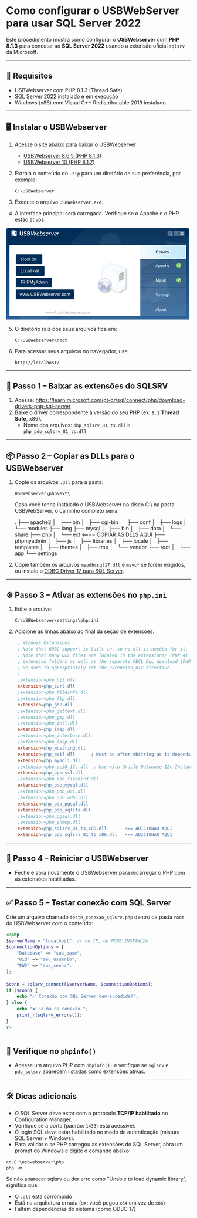# Como configurar o USBWebServer para usar SQL Server 2022

Este procedimento mostra como configurar o **USBWebserver** com **PHP 8.1.3** para conectar ao **SQL Server 2022** usando a extensão oficial `sqlsrv` da Microsoft.

---

## 🔧 Requisitos

- USBWebserver com PHP 8.1.3 (Thread Safe)
- SQL Server 2022 instalado e em execução
- Windows (x86) com Visual C++ Redistributable 2019 instalado

---

## 🖥️ Instalar o USBWebserver

1. Acesse o site abaixo para baixar o USBWebserver:
   - [USBWebserver 8.6.5 (PHP 8.1.3)](https://usbwebserver.yura.mk.ua/index.php)
   - [USBWebserver 10 (PHP 8.1.7)](https://sourceforge.net/projects/usbwebserver/)


2. Extraia o conteúdo do `.zip` para um diretório de sua preferência, por exemplo:

    ```
    C:\USBWebserver
    ```

3. Execute o arquivo `USBWebserver.exe`.

4. A interface principal será carregada. Verifique se o Apache e o PHP estão ativos.

![alt text](assets\usbwebserver.png)

5. O diretório raiz dos seus arquivos fica em:

    ```
    C:\USBWebserver\root
    ```


6. Para acessar seus arquivos no navegador, use:

    ```
    http://localhost/
    ```


---

## 📁 Passo 1 – Baixar as extensões do SQLSRV

1. Acesse: https://learn.microsoft.com/pt-br/sql/connect/php/download-drivers-php-sql-server
2. Baixe o driver correspondente à versão do seu PHP (ex: `8.1` **Thread Safe**, x86).
   - Nome dos arquivos: `php_sqlsrv_81_ts.dll` e `php_pdo_sqlsrv_81_ts.dll`

---

## 📦 Passo 2 – Copiar as DLLs para o USBWebserver

1. Copie os arquivos `.dll` para a pasta:
   ```
   USBWebserver\php\ext\
   ```

    Caso você tenha instalado o USBWebserver no disco C:\ na pasta USBWebServer, o caminho completo seria:

    .
    ├── apache2
    │   ├── bin
    │   ├── cgi-bin
    │   ├── conf
    │   ├── logs
    │   └── modules
    ├── lang
    ├── mysql
    │   ├── bin
    │   ├── data
    │   └── share
    ├── php
    │   └── ext  <==== COPIAR AS DLLS AQUI
    ├── phpmyadmin
    │   ├── js
    │   ├── libraries
    │   ├── locale
    │   ├── templates
    │   ├── themes
    │   ├── tmp
    │   └── vendor
    ├── root
    │   └── app
    └── settings
    


2. Copie também os arquivos `msodbcsql17.dll` e `msvc*` se forem exigidos, ou instale o [ODBC Driver 17 para SQL Server](https://learn.microsoft.com/pt-br/sql/connect/odbc/download-odbc-driver-for-sql-server).

---

## ⚙️ Passo 3 – Ativar as extensões no `php.ini`

1. Edite o arquivo:
   ```
   C:\USBWebserver\settings\php.ini
   ```

2. Adicione as linhas abaixo ao final da seção de extensões:
   ```ini
    ; Windows Extensions
    ; Note that ODBC support is built in, so no dll is needed for it.
    ; Note that many DLL files are located in the extensions/ (PHP 4) ext/ (PHP 5+)
    ; extension folders as well as the separate PECL DLL download (PHP 5+).
    ; Be sure to appropriately set the extension_dir directive.
    ;
    ;extension=php_bz2.dll
    extension=php_curl.dll
    ;extension=php_fileinfo.dll
    ;extension=php_ftp.dll
    extension=php_gd2.dll
    ;extension=php_gettext.dll
    ;extension=php_gmp.dll
    ;extension=php_intl.dll
    extension=php_imap.dll
    ;extension=php_interbase.dll
    ;extension=php_ldap.dll
    extension=php_mbstring.dll
    extension=php_exif.dll      ; Must be after mbstring as it depends on it
    extension=php_mysqli.dll
    ;extension=php_oci8_12c.dll  ; Use with Oracle Database 12c Instant Client
    extension=php_openssl.dll
    ;extension=php_pdo_firebird.dll
    extension=php_pdo_mysql.dll
    ;extension=php_pdo_oci.dll
    ;extension=php_pdo_odbc.dll
    extension=php_pdo_pgsql.dll
    extension=php_pdo_sqlite.dll
    ;extension=php_pgsql.dll
    ;extension=php_shmop.dll
    extension=php_sqlsrv_81_ts_x86.dll       <== ADICIONAR AQUI
    extension=php_pdo_sqlsrv_81_ts_x86.dll   <== ADICIONAR AQUI

    ```

---

## 🔄 Passo 4 – Reiniciar o USBWebserver

- Feche e abra novamente o USBWebserver para recarregar o PHP com as extensões habilitadas.

---

## ✅ Passo 5 – Testar conexão com SQL Server

Crie um arquivo chamado `teste_conexao_sqlsrv.php` dentro da pasta `root` do USBWebserver com o conteúdo:

```php
<?php
$serverName = "localhost"; // ou IP, ou NOME\INSTANCIA
$connectionOptions = [
    "Database" => "sua_base",
    "Uid" => "seu_usuario",
    "PWD" => "sua_senha",
];

$conn = sqlsrv_connect($serverName, $connectionOptions);
if ($conn) {
    echo "✅ Conexão com SQL Server bem-sucedida!";
} else {
    echo "❌ Falha na conexão.";
    print_r(sqlsrv_errors());
}
?>
```

---

## 🧪 Verifique no `phpinfo()`

- Acesse um arquivo PHP com `phpinfo();` e verifique se `sqlsrv` e `pdo_sqlsrv` aparecem listadas como extensões ativas.

---

## 🛠 Dicas adicionais

- O SQL Server deve estar com o protocolo **TCP/IP habilitado** no Configuration Manager.
- Verifique se a porta (padrão: `1433`) está acessível.
- O login SQL deve estar habilitado no modo de autenticação (mistura SQL Server + Windows).
- Para validar o se PHP carregou as extensões do SQL Server, abra um prompt do Windows e digite o comando abaixo:

```
cd C:\usbwebserver\php
php -m
```

Se não aparecer sqlsrv ou der erro como "Unable to load dynamic library", significa que:

- O `.dll` está corrompido
- Está na arquitetura errada (ex: você pegou `x64` em vez de `x86`)
- Faltam dependências do sistema (como ODBC 17)
